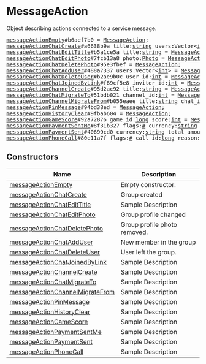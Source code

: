 # MessageAction

Object describing actions connected to a service message.

<pre>
<a href="../constructor/messageActionEmpty">messageActionEmpty</a>#b6aef7b0 = <a href="../type/MessageAction.md">MessageAction</a>;
<a href="../constructor/messageActionChatCreate">messageActionChatCreate</a>#a6638b9a title:<a href="../type/string.md">string</a> users:Vector&lt;<a href="../type/int.md">int</a>&gt; = <a href="../type/MessageAction.md">MessageAction</a>;
<a href="../constructor/messageActionChatEditTitle">messageActionChatEditTitle</a>#b5a1ce5a title:<a href="../type/string.md">string</a> = <a href="../type/MessageAction.md">MessageAction</a>;
<a href="../constructor/messageActionChatEditPhoto">messageActionChatEditPhoto</a>#7fcb13a8 photo:<a href="../type/Photo.md">Photo</a> = <a href="../type/MessageAction.md">MessageAction</a>;
<a href="../constructor/messageActionChatDeletePhoto">messageActionChatDeletePhoto</a>#95e3fbef = <a href="../type/MessageAction.md">MessageAction</a>;
<a href="../constructor/messageActionChatAddUser">messageActionChatAddUser</a>#488a7337 users:Vector&lt;<a href="../type/int.md">int</a>&gt; = <a href="../type/MessageAction.md">MessageAction</a>;
<a href="../constructor/messageActionChatDeleteUser">messageActionChatDeleteUser</a>#b2ae9b0c user_id:<a href="../type/int.md">int</a> = <a href="../type/MessageAction.md">MessageAction</a>;
<a href="../constructor/messageActionChatJoinedByLink">messageActionChatJoinedByLink</a>#f89cf5e8 inviter_id:<a href="../type/int.md">int</a> = <a href="../type/MessageAction.md">MessageAction</a>;
<a href="../constructor/messageActionChannelCreate">messageActionChannelCreate</a>#95d2ac92 title:<a href="../type/string.md">string</a> = <a href="../type/MessageAction.md">MessageAction</a>;
<a href="../constructor/messageActionChatMigrateTo">messageActionChatMigrateTo</a>#51bdb021 channel_id:<a href="../type/int.md">int</a> = <a href="../type/MessageAction.md">MessageAction</a>;
<a href="../constructor/messageActionChannelMigrateFrom">messageActionChannelMigrateFrom</a>#b055eaee title:<a href="../type/string.md">string</a> chat_id:<a href="../type/int.md">int</a> = <a href="../type/MessageAction.md">MessageAction</a>;
<a href="../constructor/messageActionPinMessage">messageActionPinMessage</a>#94bd38ed = <a href="../type/MessageAction.md">MessageAction</a>;
<a href="../constructor/messageActionHistoryClear">messageActionHistoryClear</a>#9fbab604 = <a href="../type/MessageAction.md">MessageAction</a>;
<a href="../constructor/messageActionGameScore">messageActionGameScore</a>#92a72876 game_id:<a href="../type/long.md">long</a> score:<a href="../type/int.md">int</a> = <a href="../type/MessageAction.md">MessageAction</a>;
<a href="../constructor/messageActionPaymentSentMe">messageActionPaymentSentMe</a>#8f31b327 flags:<a href="../type/#.md">#</a> currency:<a href="../type/string.md">string</a> total_amount:<a href="../type/long.md">long</a> payload:<a href="../type/bytes.md">bytes</a> info:flags.0?<a href="../type/PaymentRequestedInfo.md">PaymentRequestedInfo</a> shipping_option_id:flags.1?<a href="../type/string.md">string</a> charge:<a href="../type/PaymentCharge.md">PaymentCharge</a> = <a href="../type/MessageAction.md">MessageAction</a>;
<a href="../constructor/messageActionPaymentSent">messageActionPaymentSent</a>#40699cd0 currency:<a href="../type/string.md">string</a> total_amount:<a href="../type/long.md">long</a> = <a href="../type/MessageAction.md">MessageAction</a>;
<a href="../constructor/messageActionPhoneCall">messageActionPhoneCall</a>#80e11a7f flags:<a href="../type/#.md">#</a> call_id:<a href="../type/long.md">long</a> reason:flags.0?<a href="../type/PhoneCallDiscardReason.md">PhoneCallDiscardReason</a> duration:flags.1?<a href="../type/int.md">int</a> = <a href="../type/MessageAction.md">MessageAction</a>;
</pre>

## Constructors

| Name | Description |
|------|-------------|
| [messageActionEmpty](../constructor/messageActionEmpty.md) | Empty constructor. |
| [messageActionChatCreate](../constructor/messageActionChatCreate.md) | Group created |
| [messageActionChatEditTitle](../constructor/messageActionChatEditTitle.md) | Sample Description |
| [messageActionChatEditPhoto](../constructor/messageActionChatEditPhoto.md) | Group profile changed |
| [messageActionChatDeletePhoto](../constructor/messageActionChatDeletePhoto.md) | Group profile photo removed. |
| [messageActionChatAddUser](../constructor/messageActionChatAddUser.md) | New member in the group |
| [messageActionChatDeleteUser](../constructor/messageActionChatDeleteUser.md) | User left the group. |
| [messageActionChatJoinedByLink](../constructor/messageActionChatJoinedByLink.md) | Sample Description |
| [messageActionChannelCreate](../constructor/messageActionChannelCreate.md) | Sample Description |
| [messageActionChatMigrateTo](../constructor/messageActionChatMigrateTo.md) | Sample Description |
| [messageActionChannelMigrateFrom](../constructor/messageActionChannelMigrateFrom.md) | Sample Description |
| [messageActionPinMessage](../constructor/messageActionPinMessage.md) | Sample Description |
| [messageActionHistoryClear](../constructor/messageActionHistoryClear.md) | Sample Description |
| [messageActionGameScore](../constructor/messageActionGameScore.md) | Sample Description |
| [messageActionPaymentSentMe](../constructor/messageActionPaymentSentMe.md) | Sample Description |
| [messageActionPaymentSent](../constructor/messageActionPaymentSent.md) | Sample Description |
| [messageActionPhoneCall](../constructor/messageActionPhoneCall.md) | Sample Description |

